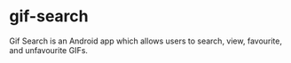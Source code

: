 # gif-search
Gif Search is an Android app which allows users to search, view, favourite, and unfavourite GIFs.
